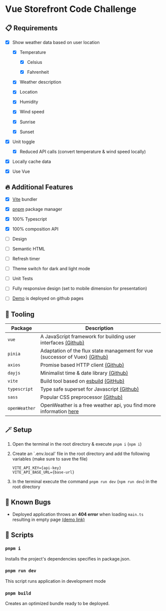 # Vue Storefront Code Challenge

<!-- preview screenshots -->

<!-- ## [Demo link](https://cottoneyejoee.github.io/vue_storefront/) -->

<!-- ## :pushpin: Foreword
Vue 3 + TypeScript + Vite + Pinia
focus on new technologies and coding patterns-->

## :clipboard: Requirements

- [x] Show weather data based on user location

  - [x] Temperature

    - [x] Celsius

    - [x] Fahrenheit

  - [x] Weather description

  - [x] Location

  - [x] Humidity

  - [x] Wind speed

  - [x] Sunrise

  - [x] Sunset

- [x] Unit toggle

  - [x] Reduced API calls (convert temperature & wind speed locally)

- [x] Locally cache data

- [x] Use Vue

## :fire: Additional Features

- [x] [Vite](https://vitejs.dev/) bundler

- [x] [pnpm](https://pnpm.io/) package manager

- [x] 100% Typescript

- [x] 100% composition API

- [ ] Design

- [ ] Semantic HTML

- [ ] Refresh timer

- [ ] Theme switch for dark and light mode

- [ ] Unit Tests

- [ ] Fully responsive design (set to mobile dimension for presentation)

- [ ] [Demo](https://cottoneyejoee.github.io/vue_storefront/) is deployed on github pages

## :toolbox: Tooling

| Package       | Description                                                                                                    |
| ------------- | -------------------------------------------------------------------------------------------------------------- |
| `vue`         | A JavaScript framework for building user interfaces [(Github)](https://github.com/vuejs/core)                  |
| `pinia`       | Adaptation of the flux state management for vue (successor of Vuex) [(Github)](https://github.com/vuejs/pinia) |
| `axios`       | Promise based HTTP client [(Github)](https://github.com/axios/axios)                                           |
| `dayjs`       | Minimalist time & date library [(Github)](https://github.com/iamkun/dayjs)                                     |
| `vite`        | Build tool based on [esbuild](https://esbuild.github.io/) [(GitHub)](https://github.com/vitejs/vite)           |
| `typescript`  | Type safe superset for Javascript [(Github)](hhttps://github.com/microsoft/TypeScript)                         |
| `sass`        | Popular CSS preprocessor [(Github)](https://github.com/sass/sass)                                              |
| `openWeather` | OpenWeather is a free weather api, you find more information [here](https://openweathermap.org/)               |

## :magic_wand: Setup

1. Open the terminal in the root directory & execute `pnpm i` (`npm i`)

1. Create an `.env.local' file in the root directory and add the following variables (make sure to save the file)

   ```env
   VITE_API_KEY={api-key}
   VITE_API_BASE_URL={base-url}
   ```

1. In the terminal execute the command `pnpm run dev` (`npm run dev`) in the root directory

<!-- ## :construction: TODO

-  -->

## :lady_beetle: Known Bugs

- Deployed application throws an **404 error** when loading `main.ts` resulting in empty page [(demo link)](https://cottoneyejoee.github.io/vue_storefront/)

## :scroll: Scripts

### `pnpm i`

Installs the project's dependencies specifies in package.json.

### `pnpm run dev`

This script runs application in development mode

<!-- ### `pnpm test`
This script runs vitest watcher-->

### `pnpm build`

Creates an optimized bundle ready to be deployed.
